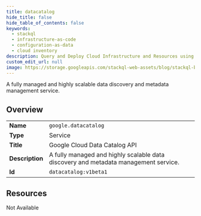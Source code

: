 ```yaml
---
title: datacatalog
hide_title: false
hide_table_of_contents: false
keywords:
  - stackql
  - infrastructure-as-code
  - configuration-as-data
  - cloud inventory
description: Query and Deploy Cloud Infrastructure and Resources using SQL
custom_edit_url: null
image: https://storage.googleapis.com/stackql-web-assets/blog/stackql-blog-post-featured-image.png
---
```

A fully managed and highly scalable data discovery and metadata management service.  
    

## Overview
<table><tbody>
<tr><td><b>Name</b></td><td><code>google.datacatalog</code></td></tr>
<tr><td><b>Type</b></td><td>Service</td></tr>
<tr><td><b>Title</b></td><td>Google Cloud Data Catalog API</td></tr>
<tr><td><b>Description</b></td><td>A fully managed and highly scalable data discovery and metadata management service.</td></tr>
<tr><td><b>Id</b></td><td><code>datacatalog:v1beta1</code></td></tr>
</tbody></table>

## Resources
<div class="row"><div class="providerDocColumn">Not Available</div></div>